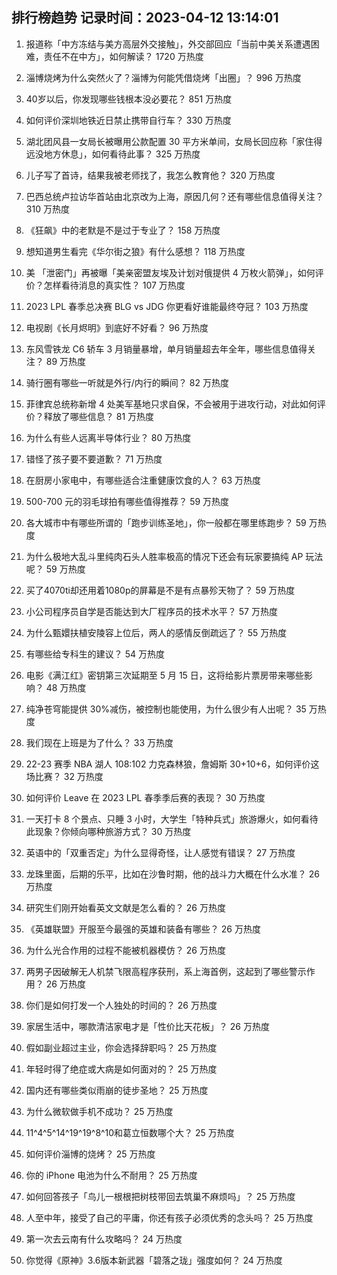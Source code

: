 
## 排行榜趋势 记录时间：2023-04-12 13:14:01
  
  1. 报道称「中方冻结与美方高层外交接触」，外交部回应「当前中美关系遭遇困难，责任不在中方」，如何解读？ 1720 万热度
    
  2. 淄博烧烤为什么突然火了？淄博为何能凭借烧烤「出圈」？ 996 万热度
    
  3. 40岁以后，你发现哪些钱根本没必要花？ 851 万热度
    
  4. 如何评价深圳地铁近日禁止携带自行车？ 330 万热度
    
  5. 湖北团风县一女局长被曝用公款配置 30 平方米单间，女局长回应称「家住得远没地方休息」，如何看待此事？ 325 万热度
    
  6. 儿子写了首诗，结果我被老师找了，我怎么教育他？ 320 万热度
    
  7. 巴西总统卢拉访华首站由北京改为上海，原因几何？还有哪些信息值得关注？ 310 万热度
    
  8. 《狂飙》中的老默是不是过于专业了？ 158 万热度
    
  9. 想知道男生看完《华尔街之狼》有什么感想？ 118 万热度
    
  10. 美 「泄密门」再被曝「美亲密盟友埃及计划对俄提供 4 万枚火箭弹」，如何评价？怎样看待消息的真实性？ 107 万热度
    
  11. 2023 LPL 春季总决赛 BLG vs JDG 你更看好谁能最终夺冠？ 103 万热度
    
  12. 电视剧《长月烬明》到底好不好看？ 96 万热度
    
  13. 东风雪铁龙 C6 轿车 3 月销量暴增，单月销量超去年全年，哪些信息值得关注？ 89 万热度
    
  14. 骑行圈有哪些一听就是外行/内行的瞬间？ 82 万热度
    
  15. 菲律宾总统称新增 4 处美军基地只求自保，不会被用于进攻行动，对此如何评价？释放了哪些信息？ 81 万热度
    
  16. 为什么有些人远离半导体行业？ 80 万热度
    
  17. 错怪了孩子要不要道歉？ 71 万热度
    
  18. 在厨房小家电中，有哪些适合注重健康饮食的人？ 63 万热度
    
  19. 500-700 元的羽毛球拍有哪些值得推荐？ 59 万热度
    
  20. 各大城市中有哪些所谓的「跑步训练圣地」，你一般都在哪里练跑步？ 59 万热度
    
  21. 为什么极地大乱斗里纯肉石头人胜率极高的情况下还会有玩家要搞纯 AP 玩法呢？ 59 万热度
    
  22. 买了4070ti却还用着1080p的屏幕是不是有点暴殄天物了？ 59 万热度
    
  23. 小公司程序员自学是否能达到大厂程序员的技术水平？ 57 万热度
    
  24. 为什么甄嬛扶植安陵容上位后，两人的感情反倒疏远了？ 55 万热度
    
  25. 有哪些给专科生的建议？ 54 万热度
    
  26. 电影《满江红》密钥第三次延期至 5 月 15 日，这将给影片票房带来哪些影响？ 48 万热度
    
  27. 纯净苍穹能提供 30%减伤，被控制也能使用，为什么很少有人出呢？ 35 万热度
    
  28. 我们现在上班是为了什么？ 33 万热度
    
  29. 22-23 赛季 NBA 湖人 108:102 力克森林狼，詹姆斯 30+10+6，如何评价这场比赛？ 32 万热度
    
  30. 如何评价 Leave 在 2023 LPL 春季季后赛的表现？ 30 万热度
    
  31. 一天打卡 8 个景点、只睡 3 小时，大学生「特种兵式」旅游爆火，如何看待此现象？你倾向哪种旅游方式？ 30 万热度
    
  32. 英语中的「双重否定」为什么显得奇怪，让人感觉有错误？ 27 万热度
    
  33. 龙珠里面，后期的乐平，比如在沙鲁时期，他的战斗力大概在什么水准？ 26 万热度
    
  34. 研究生们刚开始看英文文献是怎么看的？ 26 万热度
    
  35. 《英雄联盟》开服至今最强的英雄和装备有哪些？ 26 万热度
    
  36. 为什么光合作用的过程不能被机器模仿？ 26 万热度
    
  37. 两男子因破解无人机禁飞限高程序获刑，系上海首例，这起到了哪些警示作用？ 26 万热度
    
  38. 你们是如何打发一个人独处的时间的？ 26 万热度
    
  39. 家居生活中，哪款清洁家电才是「性价比天花板」？ 26 万热度
    
  40. 假如副业超过主业，你会选择辞职吗？ 25 万热度
    
  41. 年轻时得了绝症或大病是如何面对的？ 25 万热度
    
  42. 国内还有哪些类似雨崩的徒步圣地？ 25 万热度
    
  43. 为什么微软做手机不成功？ 25 万热度
    
  44. 11^4^5^14^19^19^8^10和葛立恒数哪个大？ 25 万热度
    
  45. 如何评价淄博的烧烤？ 25 万热度
    
  46. 你的 iPhone 电池为什么不耐用？ 25 万热度
    
  47. 如何回答孩子「鸟儿一根根把树枝带回去筑巢不麻烦吗」？ 25 万热度
    
  48. 人至中年，接受了自己的平庸，你还有孩子必须优秀的念头吗？ 25 万热度
    
  49. 第一次去云南有什么攻略吗？ 24 万热度
    
  50. 你觉得《原神》3.6版本新武器「碧落之珑」强度如何？ 24 万热度
    